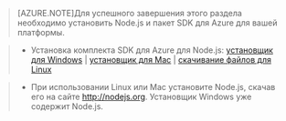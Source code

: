 > [AZURE.NOTE]Для успешного завершения этого раздела необходимо установить Node.js и пакет SDK для Azure для вашей платформы.

>* Установка комплекта SDK для Azure для Node.js: <a href="http://go.microsoft.com/fwlink/?LinkId=254279">установщик для Windows</a> | <a href="http://go.microsoft.com/fwlink/?LinkId=253471">установщик для Mac</a> | <a href="http://go.microsoft.com/fwlink/?LinkId=253472">скачивание файлов для Linux</a></li>

>* При использовании Linux или Mac установите Node.js, скачав его на сайте <a href="http://nodejs.org">http://nodejs.org</a>. Установщик Windows уже содержит Node.js.

<!---HONumber=62-->